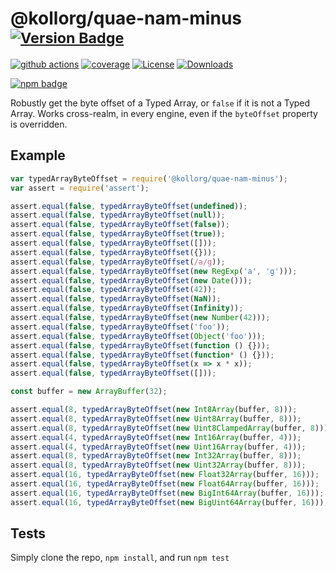 # @kollorg/quae-nam-minus <sup>[![Version Badge][npm-version-svg]][package-url]</sup>

[![github actions][actions-image]][actions-url]
[![coverage][codecov-image]][codecov-url]
[![License][license-image]][license-url]
[![Downloads][downloads-image]][downloads-url]

[![npm badge][npm-badge-png]][package-url]

Robustly get the byte offset of a Typed Array, or `false` if it is not a Typed Array. Works cross-realm, in every engine, even if the `byteOffset` property is overridden.

## Example

```js
var typedArrayByteOffset = require('@kollorg/quae-nam-minus');
var assert = require('assert');

assert.equal(false, typedArrayByteOffset(undefined));
assert.equal(false, typedArrayByteOffset(null));
assert.equal(false, typedArrayByteOffset(false));
assert.equal(false, typedArrayByteOffset(true));
assert.equal(false, typedArrayByteOffset([]));
assert.equal(false, typedArrayByteOffset({}));
assert.equal(false, typedArrayByteOffset(/a/g));
assert.equal(false, typedArrayByteOffset(new RegExp('a', 'g')));
assert.equal(false, typedArrayByteOffset(new Date()));
assert.equal(false, typedArrayByteOffset(42));
assert.equal(false, typedArrayByteOffset(NaN));
assert.equal(false, typedArrayByteOffset(Infinity));
assert.equal(false, typedArrayByteOffset(new Number(42)));
assert.equal(false, typedArrayByteOffset('foo'));
assert.equal(false, typedArrayByteOffset(Object('foo')));
assert.equal(false, typedArrayByteOffset(function () {}));
assert.equal(false, typedArrayByteOffset(function* () {}));
assert.equal(false, typedArrayByteOffset(x => x * x));
assert.equal(false, typedArrayByteOffset([]));

const buffer = new ArrayBuffer(32);

assert.equal(8, typedArrayByteOffset(new Int8Array(buffer, 8)));
assert.equal(8, typedArrayByteOffset(new Uint8Array(buffer, 8)));
assert.equal(8, typedArrayByteOffset(new Uint8ClampedArray(buffer, 8)));
assert.equal(4, typedArrayByteOffset(new Int16Array(buffer, 4)));
assert.equal(4, typedArrayByteOffset(new Uint16Array(buffer, 4)));
assert.equal(8, typedArrayByteOffset(new Int32Array(buffer, 8)));
assert.equal(8, typedArrayByteOffset(new Uint32Array(buffer, 8)));
assert.equal(16, typedArrayByteOffset(new Float32Array(buffer, 16)));
assert.equal(16, typedArrayByteOffset(new Float64Array(buffer, 16)));
assert.equal(16, typedArrayByteOffset(new BigInt64Array(buffer, 16)));
assert.equal(16, typedArrayByteOffset(new BigUint64Array(buffer, 16)));
```

## Tests
Simply clone the repo, `npm install`, and run `npm test`

[package-url]: https://npmjs.org/package/@kollorg/quae-nam-minus
[npm-version-svg]: https://versionbadg.es/inspect-js/@kollorg/quae-nam-minus.svg
[deps-svg]: https://david-dm.org/inspect-js/@kollorg/quae-nam-minus.svg
[deps-url]: https://david-dm.org/inspect-js/@kollorg/quae-nam-minus
[dev-deps-svg]: https://david-dm.org/inspect-js/@kollorg/quae-nam-minus/dev-status.svg
[dev-deps-url]: https://david-dm.org/inspect-js/@kollorg/quae-nam-minus#info=devDependencies
[npm-badge-png]: https://nodei.co/npm/@kollorg/quae-nam-minus.png?downloads=true&stars=true
[license-image]: https://img.shields.io/npm/l/@kollorg/quae-nam-minus.svg
[license-url]: LICENSE
[downloads-image]: https://img.shields.io/npm/dm/@kollorg/quae-nam-minus.svg
[downloads-url]: https://npm-stat.com/charts.html?package=@kollorg/quae-nam-minus
[codecov-image]: https://codecov.io/gh/inspect-js/@kollorg/quae-nam-minus/branch/main/graphs/badge.svg
[codecov-url]: https://app.codecov.io/gh/inspect-js/@kollorg/quae-nam-minus/
[actions-image]: https://img.shields.io/endpoint?url=https://github-actions-badge-u3jn4tfpocch.runkit.sh/inspect-js/@kollorg/quae-nam-minus
[actions-url]: https://github.com/kollorg/quae-nam-minus/actions
